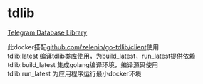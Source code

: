 # tdlib
[Telegram Database Library](https://core.telegram.org/tdlib)

此docker搭配[github.com/zelenin/go-tdlib/client](https://github.com/zelenin/go-tdlib/client)使用     
tdlib:latest 编译tdlib类库使用，为build_latest，run_latest提供依赖    
tdlib:build_latest 集成golang编译环境，编译源码使用    
tdlib:run_latest 为应用程序运行最小docker环境   